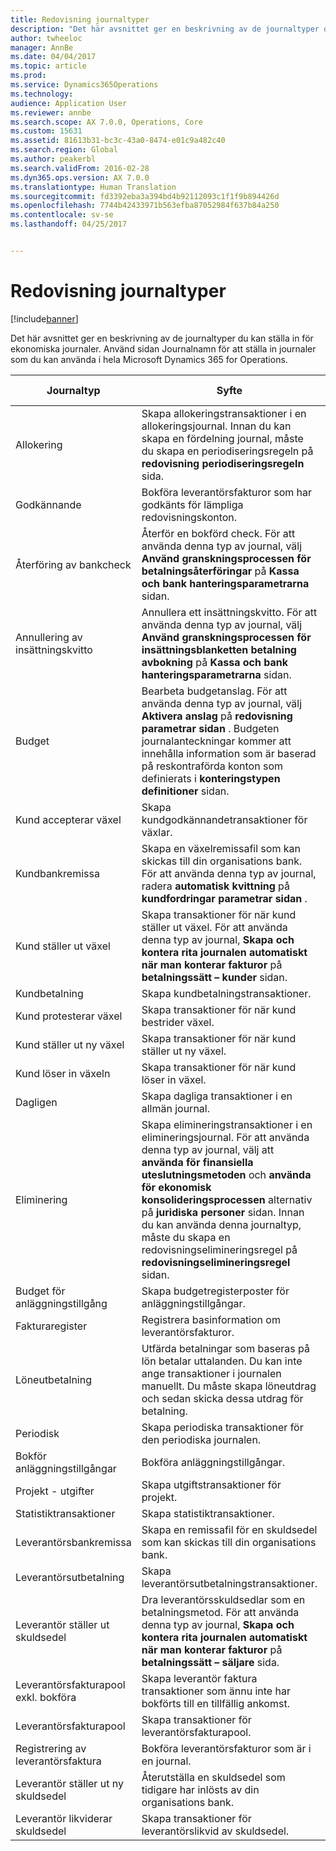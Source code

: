```yaml
---
title: Redovisning journaltyper
description: "Det här avsnittet ger en beskrivning av de journaltyper du kan ställa in för ekonomiska journaler. Använd sidan Journalnamn för att ställa in journaler som du kan använda i hela Microsoft Dynamics 365 for Operations."
author: twheeloc
manager: AnnBe
ms.date: 04/04/2017
ms.topic: article
ms.prod: 
ms.service: Dynamics365Operations
ms.technology: 
audience: Application User
ms.reviewer: annbe
ms.search.scope: AX 7.0.0, Operations, Core
ms.custom: 15631
ms.assetid: 81613b31-bc3c-43a0-8474-e01c9a482c40
ms.search.region: Global
ms.author: peakerbl
ms.search.validFrom: 2016-02-28
ms.dyn365.ops.version: AX 7.0.0
ms.translationtype: Human Translation
ms.sourcegitcommit: fd3392eba3a394bd4b92112093c1f1f9b894426d
ms.openlocfilehash: 7744b42433971b563efba87052984f637b84a250
ms.contentlocale: sv-se
ms.lasthandoff: 04/25/2017


---
```


# <a name="ledger-journal-types"></a>Redovisning journaltyper

[!include[banner](../includes/banner.md)]


Det här avsnittet ger en beskrivning av de journaltyper du kan ställa in för ekonomiska journaler. Använd sidan Journalnamn för att ställa in journaler som du kan använda i hela Microsoft Dynamics 365 for Operations.

| Journaltyp                      | Syfte                                                                                                                                                                                                                                                                                                                                                     | Registrera transaktioner på denna sida                                |
|-----------------------------------|-------------------------------------------------------------------------------------------------------------------------------------------------------------------------------------------------------------------------------------------------------------------------------------------------------------------------------------------------------------|----------------------------------------------------------------|
| Allokering                        | Skapa allokeringstransaktioner i en allokeringsjournal. Innan du kan skapa en fördelning journal, måste du skapa en periodiseringsregeln på **redovisning periodiseringsregeln** sida.                                                                                                                                                                           | Bearbeta allokeringsbegäran                                     |
| Godkännande                          | Bokföra leverantörsfakturor som har godkänts för lämpliga redovisningskonton.                                                                                                                                                                                                                                                                            | Fakturagodkännandejournal                                       |
| Återföring av bankcheck               | Återför en bokförd check. För att använda denna typ av journal, välj **Använd granskningsprocessen för betalningsåterföringar** på **Kassa och bank hanteringsparametrarna** sidan.                                                                                                                                                                                       | Kontrollera återföringar, betalningsåterföring                              |
| Annullering av insättningskvitto    | Annullera ett insättningskvitto. För att använda denna typ av journal, välj **Använd granskningsprocessen för insättningsblanketten betalning avbokning** på **Kassa och bank hanteringsparametrarna** sidan.                                                                                                                                                                       | Betalningsannulleringar för insättningskvitto                             |
| Budget                            | Bearbeta budgetanslag. För att använda denna typ av journal, välj **Aktivera anslag** på **redovisning parametrar sidan** . Budgeten journalanteckningar kommer att innehålla information som är baserad på reskontraförda konton som definierats i **konteringstypen definitioner** sidan.                                                        |                                                                |
| Kund accepterar växel  | Skapa kundgodkännandetransaktioner för växlar.                                                                                                                                                                                                                                                                                              | Journal för utställda växlar, Journal för återutställda växlar |
| Kundbankremissa          | Skapa en växelremissafil som kan skickas till din organisations bank. För att använda denna typ av journal, radera **automatisk kvittning** på **kundfordringar** **parametrar sidan** .                                                                                                                                             | Remittering                                                     |
| Kund ställer ut växel    | Skapa transaktioner för när kund ställer ut växel. För att använda denna typ av journal, **Skapa och kontera rita journalen automatiskt när man konterar fakturor** på **betalningssätt – kunder** sidan.                                                                                                                                         | Journal för utställda växlar                                  |
| Kundbetalning                  | Skapa kundbetalningstransaktioner.                                                                                                                                                                                                                                                                                                                       | Betalningsjournal                                                |
| Kund protesterar växel | Skapa transaktioner för när kund bestrider växel.                                                                                                                                                                                                                                                                                                      | Journal för växelprotester                               |
| Kund ställer ut ny växel  | Skapa transaktioner för när kund ställer ut ny växel.                                                                                                                                                                                                                                                                                                       | Journal för återutställda växlar                                |
| Kund löser in växeln  | Skapa transaktioner för när kund löser in växel.                                                                                                                                                                                                                                                                                                       | Journal för inlösta växlar                                |
| Dagligen                             | Skapa dagliga transaktioner i en allmän journal.                                                                                                                                                                                                                                                                                                             | Allmän journal                                                |
| Eliminering                       | Skapa elimineringstransaktioner i en elimineringsjournal. För att använda denna typ av journal, välj att **använda för finansiella uteslutningsmetoden** och **använda för ekonomisk konsolideringsprocessen** alternativ på **juridiska personer** sidan. Innan du kan använda denna journaltyp, måste du skapa en redovisningselimineringsregel på **redovisningselimineringsregel** sidan. | Eliminering                                                    |
| Budget för anläggningstillgång                | Skapa budgetregisterposter för anläggningstillgångar.                                                                                                                                                                                                                                                                                                                 | Budget för anläggningstillgång                                             |
| Fakturaregister                  | Registrera basinformation om leverantörsfakturor.                                                                                                                                                                                                                                                                                                           | Fakturaregister                                               |
| Löneutbetalning              | Utfärda betalningar som baseras på lön betalar uttalanden. Du kan inte ange transaktioner i journalen manuellt. Du måste skapa löneutdrag och sedan skicka dessa utdrag för betalning.                                                                                                                                                              |                                                                |
| Periodisk                          | Skapa periodiska transaktioner för den periodiska journalen.                                                                                                                                                                                                                                                                                                      | Periodiska journaler                                              |
| Bokför anläggningstillgångar                 | Bokföra anläggningstillgångar.                                                                                                                                                                                                                                                                                                                              | Anläggningstillgångar                                                   |
| Projekt - utgifter                | Skapa utgiftstransaktioner för projekt.                                                                                                                                                                                                                                                                                                                        | Utgift                                                        |
| Statistiktransaktioner            | Skapa statistiktransaktioner.                                                                                                                                                                                                                                                                                                                            |                                                                |
| Leverantörsbankremissa            | Skapa en remissafil för en skuldsedel som kan skickas till din organisations bank.                                                                                                                                                                                                                                                                      | Remissajournal                                             |
| Leverantörsutbetalning               | Skapa leverantörsutbetalningstransaktioner.                                                                                                                                                                                                                                                                                                                    | Betalningsjournal                                                |
| Leverantör ställer ut skuldsedel       | Dra leverantörsskuldsedlar som en betalningsmetod. För att använda denna typ av journal, **Skapa och kontera rita journalen automatiskt när man konterar fakturor** på **betalningssätt – säljare** sida.                                                                                                                                          | Journal för utställda skuldsedlar                                   |
| Leverantörsfakturapool exkl. bokföra | Skapa leverantör faktura transaktioner som ännu inte har bokförts till en tillfällig ankomst.                                                                                                                                                                                                                                                             | Leverantörsfakturapool utan bokföringsdetaljer                  |
| Leverantörsfakturapool               | Skapa transaktioner för leverantörsfakturapool.                                                                                                                                                                                                                                                                                                                    |                                                                |
| Registrering av leverantörsfaktura          | Bokföra leverantörsfakturor som är i en journal.                                                                                                                                                                                                                                                                                                                 | Fakturajournal                                                |
| Leverantör ställer ut ny skuldsedel     | Återutställa en skuldsedel som tidigare har inlösts av din organisations bank.                                                                                                                                                                                                                                                                      | Journal för återutställda skuldsedlar                                 |
| Leverantör likviderar skuldsedel     | Skapa transaktioner för leverantörslikvid av skuldsedel.                                                                                                                                                                                                                                                                                                          | Journal för likviderade skuldsedlar                                 |






